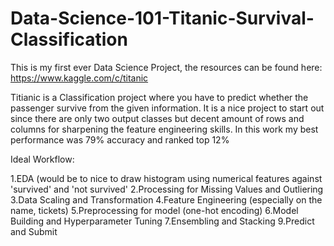 # Data-Science-101-Titanic-Survival-Classification
This is my first ever Data Science Project, the resources can be found here: https://www.kaggle.com/c/titanic

Titianic is a Classification project where you have to predict whether the passenger survive from the given information.
It is a nice project to start out since there are only two output classes but decent amount of rows and columns for sharpening the feature engineering skills.
In this work my best performance was 79% accuracy and ranked top 12%

Ideal Workflow:

1.EDA (would be to nice to draw histogram using numerical features against 'survived' and 'not survived'
2.Processing for Missing Values and Outliering
3.Data Scaling and Transformation
4.Feature Engineering (especially on the name, tickets)
5.Preprocessing for model (one-hot encoding)
6.Model Building and Hyperparameter Tuning
7.Ensembling and Stacking
9.Predict and Submit
